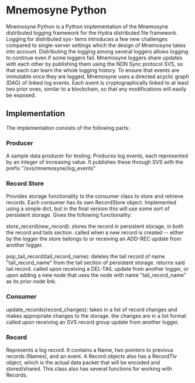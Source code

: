# Mnemosyne Python

Mnemosyne Python is a Python implementation of the Mnemosyne distributed logging framework for the Hydra distributed file framework. 
Logging for distributed sys- tems introduces a few new challenges compared to single-server settings which the design of Mnemosyne takes into account.
Distributing the logging among several loggers allows logging to continue even if some loggers fail. Mnemosyne loggers share updates with each other by publishing them using the NDN Sync protocol SVS, so that each can learn the whole logging history.
To ensure that events are immutable once they are logged, Mnemosyne uses a directed acyclic graph (DAG) of linked log events. Each event is cryptographically linked to at least two prior ones, similar to a blockchain, so that any modifications will easily be exposed.


## Implementation

The implementation consists of the following parts:

### Producer
A sample data producer for testing. Produces log events, each represented by an integer of increasing value.
It publishes these through SVS with the prefix "/svs/mnemosyne/log_events"


### Record Store
Provides storage functionality to the consumer class to store and retrieve records. Each consumer has its own RecordStore object. Implemented using a simple dict, but in the final version this will use some sort of persistent storage. Gives the following functionality:

store_record(new_record):
stores the record in persistent storage, in both the record and tails section. called when a new record is created -- either by the logger the store belongs to or receiving an ADD-REC update from another logger.

pop_tail_record(tail_record_name):
deletes the tail record of name "tail_record_name" from the tail section of persistent storage. returns said tail record. called upon receiving a DEL-TAIL update from another logger, or upon adding a new node that uses the node with name "tail_record_name" as its prior node link.

### Consumer
update_records(record_changes):
takes in a list of record changes and makes appropriate changes to the storage. the changes are in a list format. called upon receiving an SVS record group update from another logger.


### Record
Represents a log record. It contains a Name, two pointers to previous records (Names), and an event.
A Record objects also has a RecordTlv object, which is the actual data packet that will be encoded
and stored/shared. This class also has several functions for working with Records.
